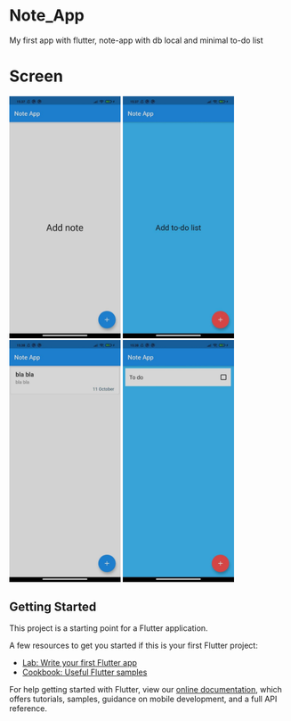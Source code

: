 # Note_App

My first app with flutter, note-app with db local and minimal to-do list

# Screen
<img src="https://github.com/Stelk-dev/Note_App/blob/main/Note_App/Screen/1.jpg" width=200>
<img src="https://github.com/Stelk-dev/Note_App/blob/main/Note_App/Screen/2.jpg" width=200>
<img src="https://github.com/Stelk-dev/Note_App/blob/main/Note_App/Screen/4.jpg" width=200>
<img src="https://github.com/Stelk-dev/Note_App/blob/main/Note_App/Screen/3.jpg" width=200>


## Getting Started

This project is a starting point for a Flutter application.

A few resources to get you started if this is your first Flutter project:

- [Lab: Write your first Flutter app](https://flutter.dev/docs/get-started/codelab)
- [Cookbook: Useful Flutter samples](https://flutter.dev/docs/cookbook)

For help getting started with Flutter, view our
[online documentation](https://flutter.dev/docs), which offers tutorials,
samples, guidance on mobile development, and a full API reference.
